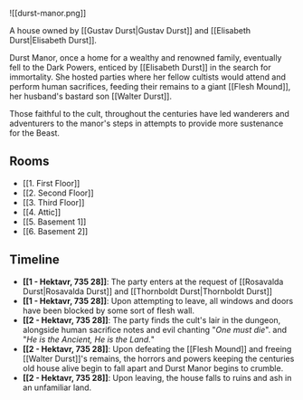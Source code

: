 ![[durst-manor.png]]

A house owned by [[Gustav Durst|Gustav Durst]] and [[Elisabeth Durst|Elisabeth Durst]].

Durst Manor, once a home for a wealthy and renowned family, eventually fell to the Dark Powers, enticed by [[Elisabeth Durst]] in the search for immortality. She hosted parties where her fellow cultists would attend and perform human sacrifices, feeding their remains to a giant [[Flesh Mound]], her husband's bastard son [[Walter Durst]].

Those faithful to the cult, throughout the centuries have led wanderers and adventurers to the manor's steps in attempts to provide more sustenance for the Beast.

## Rooms
* [[1. First Floor]]
* [[2. Second Floor]]
* [[3. Third Floor]]
* [[4. Attic]]
* [[5. Basement 1]]
* [[6. Basement 2]]

## Timeline
* **[[1 - Hektavr, 735 28]]**: The party enters at the request of [[Rosavalda Durst|Rosavalda Durst]] and [[Thornboldt Durst|Thornboldt Durst]]
* **[[1 - Hektavr, 735 28]]**: Upon attempting to leave, all windows and doors have been blocked by some sort of flesh wall.
* **[[2 - Hektavr, 735 28]]**: The party finds the cult's lair in the dungeon, alongside human sacrifice notes and evil chanting "*One must die*". and "*He is the Ancient, He is the Land.*"
* **[[2 - Hektavr, 735 28]]**: Upon defeating the [[Flesh Mound]] and freeing [[Walter Durst]]'s remains, the horrors and powers keeping the centuries old house alive begin to fall apart and Durst Manor begins to crumble.
* **[[2 - Hektavr, 735 28]]**: Upon leaving, the house falls to ruins and ash in an unfamiliar land. 


